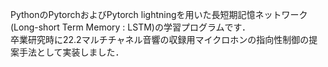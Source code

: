 PythonのPytorchおよびPytorch lightningを用いた長短期記憶ネットワーク(Long-short Term Memory : LSTM)の学習プログラムです．<br>
卒業研究時に22.2マルチチャネル音響の収録用マイクロホンの指向性制御の提案手法として実装しました．<br>
